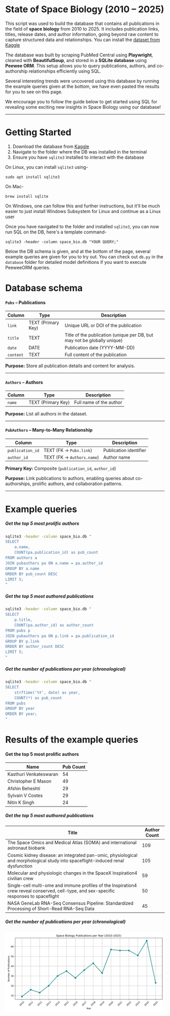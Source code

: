 # State of Space Biology (2010 – 2025)

This script was used to build the database that contains all publications in the field of **space biology** from 2010 to 2025. It includes publication links, titles, release dates, and author information, going beyond raw content to capture structured data and relationships. You can install the [dataset from Kaggle](www.kaggle.com/datasets/virajbijpuria/all-space-biology-publications-2010-2025)

The database was built by scraping PubMed Central using **Playwright**, cleaned with **BeautifulSoup**, and stored in a **SQLite database** using **Peewee ORM**. This setup allows you to query publications, authors, and co-authorship relationships efficiently using SQL.

Several interesting trends were uncovered using this database by running the example queries given at the bottom, we have even pasted the results for you to see on this page.  

We encourage you to follow the guide below to get started using SQL for revealing some exciting new insights in Space Biology using our database!

---

# Getting Started

1. Download the database from [Kaggle](www.kaggle.com/datasets/virajbijpuria/all-space-biology-publications-2010-2025)  
2. Navigate to the folder where the DB was installed in the terminal
3. Ensure you have `sqlite3` installed to interact with the database  

On Linux, you can install `sqlite3` using-

```
sudo apt install sqlite3
```

On Mac-

```
brew install sqlite
```

On Windows, one can follow this and further instructions, but it'll be much easier to just install Windows Subsystem for Linux and continue as a Linux user

Once you have navigated to the folder and installed `sqlite3`, you can now run SQL on the DB, here's a template command-

```
sqlite3 -header -column space_bio.db "YOUR QUERY;"
```
Below the DB schema is given, and at the bottom of the page, several example queries are given for you to try out.
You can check out `db.py` in the `database` folder for detailed model definitions if you want to execute PeeweeORM queries.

# Database schema

#### `Pubs` – Publications
| Column    | Type | Description |
|-----------|------|-------------|
| `link`    | TEXT (Primary Key) | Unique URL or DOI of the publication |
| `title`   | TEXT | Title of the publication (unique per DB, but may not be globally unique) |
| `date`    | DATE | Publication date (YYYY-MM-DD) |
| `content` | TEXT | Full content of the publication |

**Purpose:** Store all publication details and content for analysis.

---

#### `Authors` – Authors
| Column | Type | Description |
|--------|------|-------------|
| `name` | TEXT (Primary Key) | Full name of the author |

**Purpose:** List all authors in the dataset.

---

#### `PubAuthors` – Many-to-Many Relationship
| Column           | Type | Description |
|------------------|------|-------------|
| `publication_id` | TEXT (FK → `Pubs.link`) | Publication identifier |
| `author_id`      | TEXT (FK → `Authors.name`) | Author name |

**Primary Key:** Composite (`publication_id`, `author_id`)  

**Purpose:** Link publications to authors, enabling queries about co-authorships, prolific authors, and collaboration patterns.

---


# Example queries

##### Get the top 5 most prolific authors

```bash
sqlite3 -header -column space_bio.db "
SELECT 
    a.name, 
    COUNT(pa.publication_id) as pub_count 
FROM authors a 
JOIN pubauthors pa ON a.name = pa.author_id 
GROUP BY a.name 
ORDER BY pub_count DESC 
LIMIT 5;
"
```

##### Get the top 5 most authored publications

```bash
sqlite3 -header -column space_bio.db "
SELECT 
    p.title, 
    COUNT(pa.author_id) as author_count 
FROM pubs p 
JOIN pubauthors pa ON p.link = pa.publication_id 
GROUP BY p.link 
ORDER BY author_count DESC 
LIMIT 5;
"
```
##### Get the number of publications per year (chronological)

```bash
sqlite3 -header -column space_bio.db "
SELECT 
    strftime('%Y', date) as year, 
    COUNT(*) as pub_count 
FROM pubs 
GROUP BY year 
ORDER BY year;
"
```

# Results of the example queries

#### Get the top 5 most prolific authors

| Name                   | Pub Count |
|------------------------|-----------|
| Kasthuri Venkateswaran | 54        |
| Christopher E Mason    | 49        |
| Afshin Beheshti        | 29        |
| Sylvain V Costes       | 29        |
| Nitin K Singh          | 24        |

##### Get the top 5 most authored publications

| Title                                                                                                                                     | Author Count |
|-------------------------------------------------------------------------------------------------------------------------------------------|--------------|
| The Space Omics and Medical Atlas (SOMA) and international astronaut biobank                                                              | 109          |
| Cosmic kidney disease: an integrated pan-omic, physiological and morphological study into spaceflight-induced renal dysfunction           | 105          |
| Molecular and physiologic changes in the SpaceX Inspiration4 civilian crew                                                                | 59           |
| Single-cell multi-ome and immune profiles of the Inspiration4 crew reveal conserved, cell-type, and sex-specific responses to spaceflight | 50           |
| NASA GeneLab RNA-Seq Consensus Pipeline: Standardized Processing of Short-Read RNA-Seq Data                                               | 45           |

##### Get the number of publications per year (chronological)

![Space Biology Publications per Year](resources/pubs_per_year.png)